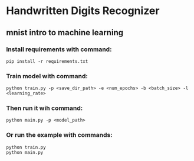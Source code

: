 # Handwritten Digits Recognizer
## mnist intro to machine learning
### Install requirements with command:
```
pip install -r requirements.txt
```
### Train model with command:
```
python train.py -p <save_dir_path> -e <num_epochs> -b <batch_size> -l <learning_rate>
```
### Then run it wih command:
```
python main.py -p <model_path>
```
### Or run the example with commands:
```
python train.py
python main.py
```
